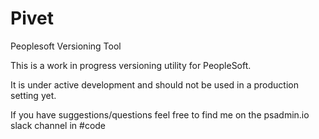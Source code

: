 # Pivet
Peoplesoft Versioning Tool

This is a work in progress versioning utility for PeopleSoft. 

It is under active development and should not be used in a production setting yet.

If you have suggestions/questions feel free to find me on the psadmin.io slack channel in #code
